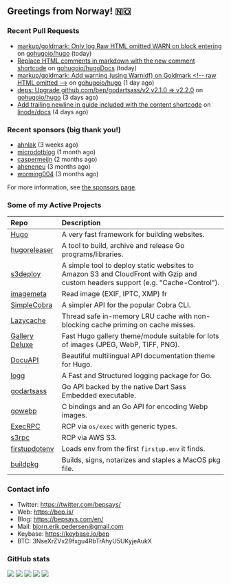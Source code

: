 ## Greetings from Norway! 🇳🇴

### Recent Pull Requests

- [markup/goldmark: Only log Raw HTML omitted WARN on block entering](https://github.com/gohugoio/hugo/pull/13006) on [gohugoio/hugo](https://github.com/gohugoio/hugo) (today)
- [Replace HTML comments in markdown with the new comment shortcode](https://github.com/gohugoio/hugoDocs/pull/2758) on [gohugoio/hugoDocs](https://github.com/gohugoio/hugoDocs) (today)
- [markup/goldmark: Add warning (using Warnidf) on Goldmark &lt;!-- raw HTML omitted --&gt;](https://github.com/gohugoio/hugo/pull/13005) on [gohugoio/hugo](https://github.com/gohugoio/hugo) (1 day ago)
- [deps: Upgrade github.com/bep/godartsass/v2 v2.1.0 =&gt; v2.2.0](https://github.com/gohugoio/hugo/pull/13000) on [gohugoio/hugo](https://github.com/gohugoio/hugo) (3 days ago)
- [Add trailing newline in guide included with the content shortcode](https://github.com/linode/docs/pull/7132) on [linode/docs](https://github.com/linode/docs) (4 days ago)

### Recent sponsors (big thank you!)

- [ahnlak](https://github.com/ahnlak) (3 weeks ago)
- [microdotblog](https://github.com/microdotblog) (1 month ago)
- [caspermeijn](https://github.com/caspermeijn) (2 months ago)
- [aheneneu](https://github.com/aheneneu) (3 months ago)
- [worming004](https://github.com/worming004) (3 months ago)

For more information, see [the sponsors page](https://github.com/sponsors/bep/).

### Some of my Active Projects

| Repo  | Description |
| :---------------------------------------- | :------------------------------------------- |
| [Hugo](https://github.com/gohugoio/hugo)|A very fast framework for building websites. |
| [hugoreleaser](https://github.com/gohugoio/hugoreleaser)| A tool to build, archive and release Go programs/libraries.  |
| [s3deploy](https://github.com/bep/s3deploy)| A simple tool to deploy static websites to Amazon S3 and CloudFront with Gzip and custom headers support (e.g. "Cache-Control").|
| [imagemeta](https://github.com/bep/imagemeta)| Read image (EXIF, IPTC, XMP) fr|
| [SimpleCobra](https://github.com/bep/simplecobra)|A simpler API for the popular Cobra CLI.|
| [Lazycache](https://github.com/bep/lazycache)| Thread safe in-memory LRU cache with non-blocking cache priming on cache misses.  |
| [Gallery Deluxe](https://github.com/bep/gallerydeluxe)|Fast Hugo gallery theme/module suitable for lots of images (JPEG, WebP, TIFF, PNG).|
| [DocuAPI](https://github.com/bep/docuapi)| Beautiful multilingual API documentation theme for Hugo.  |
| [logg](https://github.com/bep/logg)| A Fast and Structured logging package for Go.  |
| [godartsass](https://github.com/bep/godartsass)| Go API backed by the native Dart Sass Embedded executable. |
| [gowebp](https://github.com/bep/gowebp)|C bindings and an Go API for encoding Webp images. |
| [ExecRPC](https://github.com/bep/execrpc)|RCP via `os/exec` with generic types.  |
| [s3rpc](https://github.com/bep/s3rpc)|RCP via AWS S3.|
| [firstupdotenv](https://github.com/bep/firstupdotenv)|Loads env from the first `firstup.env` it finds. |
| [buildpkg](https://github.com/bep/buildpkg)| Builds, signs, notarizes and staples a MacOS pkg file. |

### Contact info
- Twitter: https://twitter.com/bepsays/
- Web: https://bep.is/
- Blog: https://bepsays.com/en/
- Mail: bjorn.erik.pedersen@gmail.com
- Keybase: https://keybase.io/bep
- BTC: 3NseXrZVx29fxgu4RbTrAhyU5UKyjeAukX


### GitHub stats

![](https://github-profile-summary-cards.vercel.app/api/cards/profile-details?username=bep&theme=github)
![](https://github-profile-summary-cards.vercel.app/api/cards/repos-per-language?username=bep&theme=github)
![](https://github-profile-summary-cards.vercel.app/api/cards/most-commit-language?username=bep&theme=github)
![](https://github-profile-summary-cards.vercel.app/api/cards/stats?username=bep&theme=github)
![](https://github-profile-summary-cards.vercel.app/api/cards/productive-time?username=bep&theme=github)
